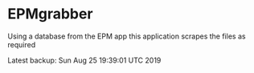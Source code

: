 # EPMgrabber
Using a database from the EPM app this application scrapes the files as required


Latest backup: Sun Aug 25 19:39:01 UTC 2019
